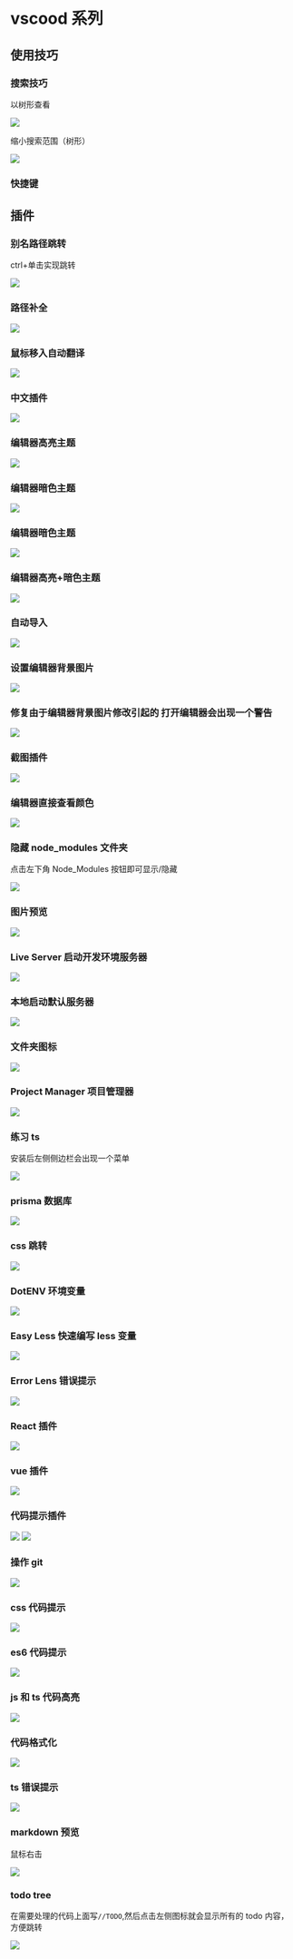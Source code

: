 # vscood 系列

## 使用技巧

### 搜索技巧

以树形查看

<img src="./img/query.png">

缩小搜索范围（树形）

<img src="./img/limite.png">

### 快捷键

## 插件

### 别名路径跳转

ctrl+单击实现跳转

<img src="./img/pick.png">

### 路径补全

<img src="./img/path-complete.png">

### 鼠标移入自动翻译

<img src="./img/translate.png">

### 中文插件

<img src="./img/chinese.png">

### 编辑器高亮主题

<img src="./img/light-theme.png">

### 编辑器暗色主题

<img src="./img/dark-theme.png">

### 编辑器暗色主题

<img src="./img/dark2-theme.png">

### 编辑器高亮+暗色主题

<img src="./img/light-dark-theme.png">

### 自动导入

<img src="./img/auto-import.png">

### 设置编辑器背景图片

<img src="./img/background.png">

### 修复由于编辑器背景图片修改引起的 打开编辑器会出现一个警告

<img src="./img/warning.png">

### 截图插件

<img src="./img/screenshot.png">

### 编辑器直接查看颜色

<img src="./img/color-picker.png">

### 隐藏 node_modules 文件夹

点击左下角 Node_Modules 按钮即可显示/隐藏

<img src="./img/hide-node-modules.png">

### 图片预览

<img src="./img/img-preview.png">

### Live Server 启动开发环境服务器

<img src="./img/live-server.png">

### 本地启动默认服务器

<img src="./img/default-server.png">

### 文件夹图标

<img src="./img/folder-icon.png">

### Project Manager 项目管理器

<img src="./img/project-manager.png">

### 练习 ts

安装后左侧侧边栏会出现一个菜单

<img src="./img/ts.png">

### prisma 数据库

<img src="./img/prisma.png">

### css 跳转

<img src="./img/css-jump.png">

### DotENV 环境变量

<img src="./img/dotenv.png">

### Easy Less 快速编写 less 变量

<img src="./img/easy-less.png">

### Error Lens 错误提示

<img src="./img/error-lens.png">

### React 插件

<img src="./img/react.png">

### vue 插件

<img src="./img/vue.png">

### 代码提示插件

<img src="./img/code-hint1.png">
<img src="./img/code-hint2.png">

### 操作 git

<img src="./img/git.png">

### css 代码提示

<img src="./img/css-hint.png">

### es6 代码提示

<img src="./img/es6-hint.png">

### js 和 ts 代码高亮

<img src="./img/js-ts-highlight.png">

### 代码格式化

<img src="./img/format.png">

### ts 错误提示

<img src="./img/ts-hint.png">

### markdown 预览

鼠标右击

<img src="./img/markdown.png">

### todo tree

在需要处理的代码上面写`//TODO`,然后点击左侧图标就会显示所有的 todo 内容，方便跳转

<img src="./img/todo-tree.png">
